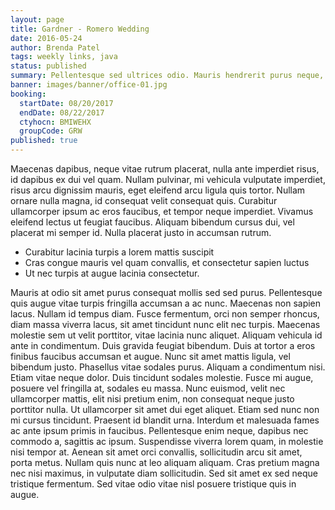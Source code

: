 ```yaml
---
layout: page
title: Gardner - Romero Wedding
date: 2016-05-24
author: Brenda Patel
tags: weekly links, java
status: published
summary: Pellentesque sed ultrices odio. Mauris hendrerit purus neque, id.
banner: images/banner/office-01.jpg
booking:
  startDate: 08/20/2017
  endDate: 08/22/2017
  ctyhocn: BMIWEHX
  groupCode: GRW
published: true
---
```

Maecenas dapibus, neque vitae rutrum placerat, nulla ante imperdiet risus, id dapibus ex dui vel quam. Nullam pulvinar, mi vehicula vulputate imperdiet, risus arcu dignissim mauris, eget eleifend arcu ligula quis tortor. Nullam ornare nulla magna, id consequat velit consequat quis. Curabitur ullamcorper ipsum ac eros faucibus, et tempor neque imperdiet. Vivamus eleifend lectus ut feugiat faucibus. Aliquam bibendum cursus dui, vel placerat mi semper id. Nulla placerat justo in accumsan rutrum.

* Curabitur lacinia turpis a lorem mattis suscipit
* Cras congue mauris vel quam convallis, et consectetur sapien luctus
* Ut nec turpis at augue lacinia consectetur.

Mauris at odio sit amet purus consequat mollis sed sed purus. Pellentesque quis augue vitae turpis fringilla accumsan a ac nunc. Maecenas non sapien lacus. Nullam id tempus diam. Fusce fermentum, orci non semper rhoncus, diam massa viverra lacus, sit amet tincidunt nunc elit nec turpis. Maecenas molestie sem ut velit porttitor, vitae lacinia nunc aliquet. Aliquam vehicula id ante in condimentum. Duis gravida feugiat bibendum. Duis at tortor a eros finibus faucibus accumsan et augue. Nunc sit amet mattis ligula, vel bibendum justo. Phasellus vitae sodales purus.
Aliquam a condimentum nisi. Etiam vitae neque dolor. Duis tincidunt sodales molestie. Fusce mi augue, posuere vel fringilla at, sodales eu massa. Nunc euismod, velit nec ullamcorper mattis, elit nisi pretium enim, non consequat neque justo porttitor nulla. Ut ullamcorper sit amet dui eget aliquet. Etiam sed nunc non mi cursus tincidunt. Praesent id blandit urna. Interdum et malesuada fames ac ante ipsum primis in faucibus. Pellentesque enim neque, dapibus nec commodo a, sagittis ac ipsum. Suspendisse viverra lorem quam, in molestie nisi tempor at. Aenean sit amet orci convallis, sollicitudin arcu sit amet, porta metus. Nullam quis nunc at leo aliquam aliquam. Cras pretium magna nec nisi maximus, in vulputate diam sollicitudin. Sed sit amet ex sed neque tristique fermentum. Sed vitae odio vitae nisl posuere tristique quis in augue.
